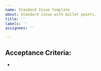 ```yaml
---
name: Standard Issue Template
about: Standard issue with bullet points.
title: ''
labels: ''
assignees: ''

---
```


## Acceptance Criteria:

-
